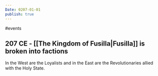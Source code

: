 ```yaml
---
Date: 0207-01-01
publish: true
---
```


#events

## 207 CE - [[The Kingdom of Fusilla|Fusilla]] is broken into factions

In the West are the Loyalists and in the East are the Revolutionaries allied with the Holy State.
